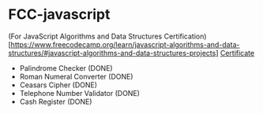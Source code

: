 # FCC-javascript
(For JavaScript Algorithms and Data Structures Certification)[https://www.freecodecamp.org/learn/javascript-algorithms-and-data-structures/#javascript-algorithms-and-data-structures-projects]
[Certificate](https://www.freecodecamp.org/certification/radljost/javascript-algorithms-and-data-structures)
- Palindrome Checker (DONE)
- Roman Numeral Converter (DONE)
- Ceasars Cipher (DONE)
- Telephone Number Validator (DONE)
- Cash Register (DONE)


